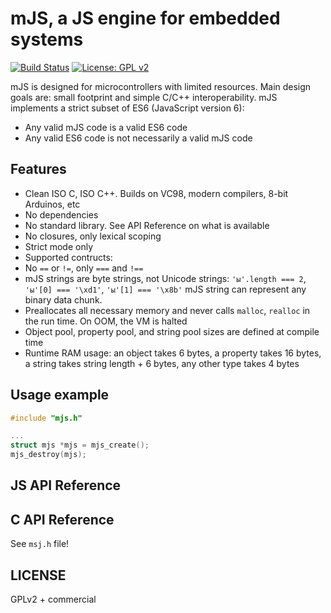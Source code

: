 # mJS, a JS engine for embedded systems

[![Build Status](https://travis-ci.org/cpq/mjs3.svg?branch=master)](https://travis-ci.org/cpq/mjs3)
[![License: GPL v2](https://img.shields.io/badge/License-GPL%20v2-blue.svg)](https://www.gnu.org/licenses/old-licenses/gpl-2.0.en.html)


mJS is designed for microcontrollers with limited resources.
Main design goals are: small footprint and simple C/C++ interoperability.
mJS implements a strict subset of ES6 (JavaScript version 6):

- Any valid mJS code is a valid ES6 code
- Any valid ES6 code is not necessarily a valid mJS code


## Features

- Clean ISO C, ISO C++. Builds on VC98, modern compilers, 8-bit Arduinos, etc
- No dependencies
- No standard library. See API Reference on what is available
- No closures, only lexical scoping
- Strict mode only
- Supported contructs: 
- No `==` or `!=`, only `===` and `!==`
- mJS strings are byte strings, not Unicode strings: `'ы'.length === 2`,
 `'ы'[0] === '\xd1'`, `'ы'[1] === '\x8b'`
 mJS string can represent any binary data chunk.
- Preallocates all necessary memory and never calls `malloc`, `realloc` in
  the run time. On OOM, the VM is halted
- Object pool, property pool, and string pool sizes are defined at compile time
- Runtime RAM usage: an object takes 6 bytes, a property takes 16 bytes,
  a string takes string length + 6 bytes, any other type takes 4 bytes

## Usage example

```c
#include "mjs.h"

...
struct mjs *mjs = mjs_create();
mjs_destroy(mjs);
```

## JS API Reference

## C API Reference
See `msj.h` file!

## LICENSE

GPLv2 + commercial
